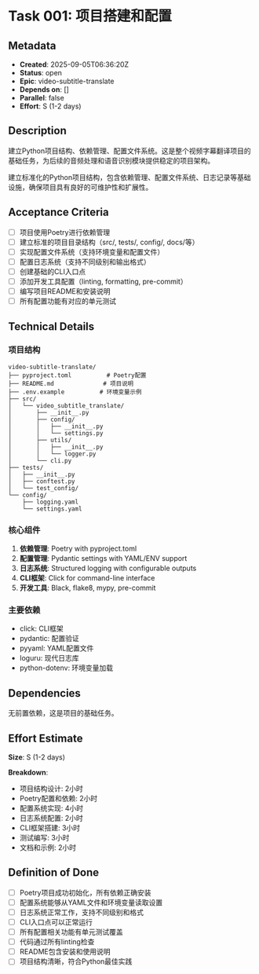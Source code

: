 # Task 001: 项目搭建和配置

## Metadata
- **Created**: 2025-09-05T06:36:20Z
- **Status**: open
- **Epic**: video-subtitle-translate
- **Depends on**: []
- **Parallel**: false
- **Effort**: S (1-2 days)

## Description
建立Python项目结构、依赖管理、配置文件系统。这是整个视频字幕翻译项目的基础任务，为后续的音频处理和语音识别模块提供稳定的项目架构。

建立标准化的Python项目结构，包含依赖管理、配置文件系统、日志记录等基础设施，确保项目具有良好的可维护性和扩展性。

## Acceptance Criteria
- [ ] 项目使用Poetry进行依赖管理
- [ ] 建立标准的项目目录结构（src/, tests/, config/, docs/等）
- [ ] 实现配置文件系统（支持环境变量和配置文件）
- [ ] 配置日志系统（支持不同级别和输出格式）
- [ ] 创建基础的CLI入口点
- [ ] 添加开发工具配置（linting, formatting, pre-commit）
- [ ] 编写项目README和安装说明
- [ ] 所有配置功能有对应的单元测试

## Technical Details
### 项目结构
```
video-subtitle-translate/
├── pyproject.toml          # Poetry配置
├── README.md              # 项目说明
├── .env.example          # 环境变量示例
├── src/
│   └── video_subtitle_translate/
│       ├── __init__.py
│       ├── config/
│       │   ├── __init__.py
│       │   └── settings.py
│       ├── utils/
│       │   ├── __init__.py
│       │   └── logger.py
│       └── cli.py
├── tests/
│   ├── __init__.py
│   ├── conftest.py
│   └── test_config/
└── config/
    ├── logging.yaml
    └── settings.yaml
```

### 核心组件
1. **依赖管理**: Poetry with pyproject.toml
2. **配置管理**: Pydantic settings with YAML/ENV support
3. **日志系统**: Structured logging with configurable outputs
4. **CLI框架**: Click for command-line interface
5. **开发工具**: Black, flake8, mypy, pre-commit

### 主要依赖
- click: CLI框架
- pydantic: 配置验证
- pyyaml: YAML配置文件
- loguru: 现代日志库
- python-dotenv: 环境变量加载

## Dependencies
无前置依赖，这是项目的基础任务。

## Effort Estimate
**Size**: S (1-2 days)

**Breakdown**:
- 项目结构设计: 2小时
- Poetry配置和依赖: 2小时
- 配置系统实现: 4小时
- 日志系统配置: 2小时
- CLI框架搭建: 3小时
- 测试编写: 3小时
- 文档和示例: 2小时

## Definition of Done
- [ ] Poetry项目成功初始化，所有依赖正确安装
- [ ] 配置系统能够从YAML文件和环境变量读取设置
- [ ] 日志系统正常工作，支持不同级别和格式
- [ ] CLI入口点可以正常运行
- [ ] 所有配置相关功能有单元测试覆盖
- [ ] 代码通过所有linting检查
- [ ] README包含安装和使用说明
- [ ] 项目结构清晰，符合Python最佳实践